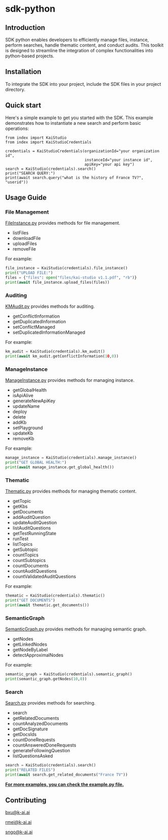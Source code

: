 # sdk-python

## Introduction
SDK python enables developers to efficiently manage files, instance, perform searches, handle thematic content, and conduct audits. This toolkit is designed to streamline the integration of complex functionalities into python-based projects.

## Installation
To integrate the SDK into your project, include the SDK files in your project directory. 

## Quick start
Here's a simple example to get you started with the SDK. This example demonstrates how to instantiate a new search and perform basic operations:
```
from index import KaiStudio
from index import KaiStudioCredentials

credentials = KaiStudioCredentials(organizationId="your organization id",
                                   instanceId="your instance id",
                                   apiKey="your api key")
search = KaiStudio(credentials).search()
print("SEARCH QUERY:")
print(await search.query("what is the history of France TV?", "userid"))

```

## Usage Guide
### File Management
[FileInstance.py](modules/FileInstance.py) provides methods for file management.
- listFiles
- downloadFile
- uploadFiles
- removeFile

For example:
```py
file_instance = KaiStudio(credentials).file_instance()
print("UPLOAD FILE:")
files = {"files": open("files/kai-studio v1.1.pdf", "rb")}
print(await file_instance.upload_files(files))
```

### Auditing
[KMAudit.py](modules/KMAudit.py) provides methods for auditing.
- getConflictInformation
- getDuplicatedInformation
- setConflictManaged
- setDuplicatedInformationManaged

For example:
```py
km_audit = KaiStudio(credentials).km_audit()
print(await km_audit.getConflictInformation(1O,0))
```
### ManageInstance
[ManageInstance.py](modules/ManageInstance.py) provides methods for managing instance.
- getGlobalHealth
- isApiAlive
- generateNewApiKey
- updateName
- deploy
- delete
- addKb
- setPlayground
- updateKb
- removeKb

For example:
```py
manage_instance = KaiStudio(credentials).manage_instance()
print("GET GLOBAL HEALTH:")
print(await manage_instance.get_global_health())
```

### Thematic
[Thematic.py](modules/Thematic.py) provides methods for managing thematic content.
- getTopic
- getKbs
- getDocuments
- addAuditQuestion
- updateAuditQuestion
- listAuditQuestions
- getTestRunningState
- runTest
- listTopics
- getSubtopic
- countTopics
- countSubtopics
- countDocuments
- countAuditQuestions
- countValidatedAuditQuestions

For example:
```py
thematic = KaiStudio(credentials).thematic()
print("GET DOCUMENTS")
print(await thematic.get_documents())
```

### SemanticGraph
[SemanticGraph.py](modules/SemanticGraph.py) provides methods for managing semantic graph.
- getNodes
- getLinkedNodes
- getNodeByLabel
- detectApproximalNodes

For example:
```py
semantic_graph = KaiStudio(credentials).semantic_graph()
print(semantic_graph.getNodes(10,0))
```

### Search
[Search.py](modules/Search.py) provides methods for searching.
- search
- getRelatedDocuments
- countAnalyzedDocuments
- getDocSignature
- getDocsIds
- countDoneRequests
- countAnsweredDoneRequests
- generateFollowingQuestion
- listQuestionsAsked
```py
search = KaiStudio(credentials).search()
print("RELATED FILES")
print(await search.get_related_documents("France TV"))
```


<u>**For more examples, you can check the [example.py](example.py) file.**</u>

## Contributing
bxu@k-ai.ai

rmei@k-ai.ai

sngo@k-ai.ai

